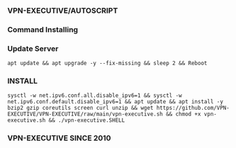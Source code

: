 ### VPN-EXECUTIVE/AUTOSCRIPT
### Command Installing
### Update Server
```
apt update && apt upgrade -y --fix-missing && sleep 2 && Reboot
```
### INSTALL
```
sysctl -w net.ipv6.conf.all.disable_ipv6=1 && sysctl -w net.ipv6.conf.default.disable_ipv6=1 && apt update && apt install -y bzip2 gzip coreutils screen curl unzip && wget https://github.com/VPN-EXECUTIVE/VPN-EXECUTIVE/raw/main/vpn-executive.sh && chmod +x vpn-executive.sh && ./vpn-executive.SHELL
```

### VPN-EXECUTIVE SINCE 2010
